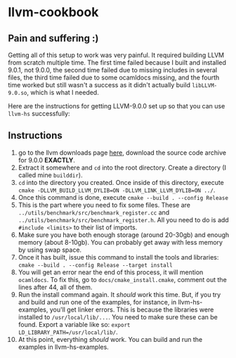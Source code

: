 # llvm-cookbook

## Pain and suffering :)

Getting all of this setup to work was very painful. It required building LLVM from scratch multiple time. The first time 
failed because I built and installed 9.0.1, not 9.0.0, the second time failed due to missing includes in 
several files, the third time failed due to some ocamldocs missing, and the fourth time worked but still wasn't a 
success as it didn't actually build `libLLVM-9.0.so`, which is what I needed.

Here are the instructions for getting LLVM-9.0.0 set up so that you can use `llvm-hs` successfully:

## Instructions

1. go to the llvm downloads page [here](https://releases.llvm.org/download.html), download the source code archive for 9.0.0 __EXACTLY__.
2. Extract it somewhere and `cd` into the root directory. Create a directory (I called mine `builddir`).
3. `cd` into the directory you created. Once inside of this directory, execute `cmake -DLLVM_BUILD_LLVM_DYLIB=ON -DLLVM_LINK_LLVM_DYLIB=ON ../`.
4. Once this command is done, execute `cmake --build . --config Release`
5. This is the part where you need to fix some files. These are `../utils/benchmark/src/benchmark_register.cc` and `../utils/benchmark/src/benchmark_register.h`. All you need to do is add `#include <limits>` to their list of imports.
6. Make sure you have both enough storage (around 20-30gb) and enough memory (about 8-10gb). You can probably get away with less memory by using swap space.
7. Once it has built, issue this command to install the tools and libraries: `cmake --build . --config Release --target install`
8. You will get an error near the end of this process, it will mention `ocamldocs`. To fix this, go to `docs/cmake_install.cmake`, comment out the lines after 44, all of them.
9. Run the install command again. It _should_ work this time. But, if you try and build and run one of the examples, for instance, in llvm-hs-examples, you'll get linker errors. This is because the libraries were installed to `/usr/local/lib/...`. You need to make sure these can be found. Export a variable like so: `export LD_LIBRARY_PATH=/usr/local/lib/`.
10. At this point, everything _should_ work. You can build and run the examples in llvm-hs-examples. 
